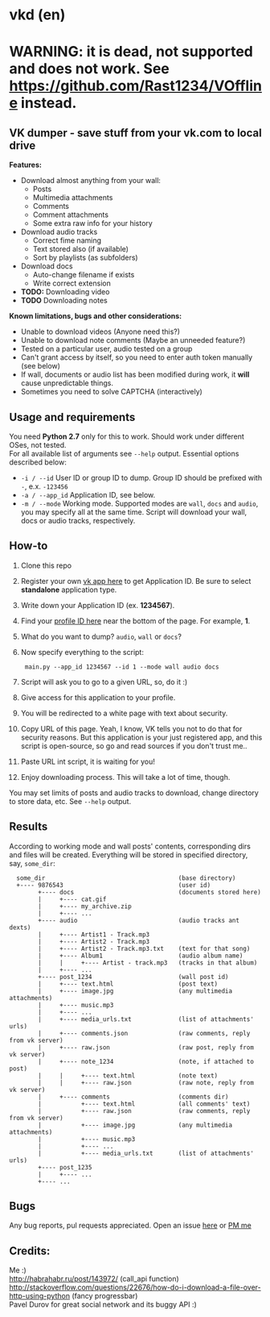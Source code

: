 vkd (en)
===
WARNING: it is dead, not supported and does not work. See https://github.com/Rast1234/VOffline instead.
===

VK dumper - save stuff from your vk.com to local drive
---

**Features:**

* Download almost anything from your wall:
    * Posts
    * Multimedia attachments
    * Comments
    * Comment attachments
    * Some extra raw info for your history
* Download audio tracks
    * Correct fime naming
    * Text stored also (if available)
    * Sort by playlists (as subfolders)
* Download docs
    * Auto-change filename if exists
    * Write correct extension
* **TODO:** Downloading video 
* **TODO** Downloading notes

**Known limitations, bugs and other considerations:**

* Unable to download videos (Anyone need this?)
* Unable to download note comments (Maybe an unneeded feature?)
* Tested on a particular user, audio tested on a group
* Can't grant access by itself, so you need to enter auth token manually (see below)
* If wall, documents or audio list has been modified during work, it **will** cause unpredictable things.
* Sometimes you need to solve CAPTCHA (interactively)

Usage and requirements
---
You need **Python 2.7** only for this to work. Should work under different OSes, not tested.  
For all available list of arguments see `--help` output.
Essential options described below:
* `-i / --id`    User ID or group ID to dump. Group ID should be prefixed with `-`, e.x. `-123456`
* `-a / --app_id`	Application ID, see below.
* `-m / --mode` Working mode. Supported modes are `wall`, `docs` and `audio`, you may specify all at the same time. Script will download your wall, docs or audio tracks, respectively.

How-to
---
1. Clone this repo
2. Register your own [vk app here](https://vk.com/editapp?act=create) to get Application ID. Be sure to select **standalone** application type.
3. Write down your Application ID (ex. **1234567**).
4. Find your [profile ID here](https://vk.com/settings) near the bottom of the page. For example, **1**.
5. What do you want to dump? `audio`, `wall` or `docs`?
6. Now specify everything to the script:

        main.py --app_id 1234567 --id 1 --mode wall audio docs

7. Script will ask you to go to a given URL, so, do it :)
8. Give access for this application to your profile.
9. You will be redirected to a white page with text about security.
10. Copy URL of this page. Yeah, I know, VK tells you not to do that for security reasons. But this application is your just registered app, and this script is open-source, so go and read sources if you don't trust me..
11. Paste URL int script, it is waiting for you!
12. Enjoy downloading process. This will take a lot of time, though.

You may set limits of posts and audio tracks to download, change directory to store data, etc. See `--help` output.

Results
---
According to working mode and wall posts' contents, corresponding dirs and files will be created.
Everything will be stored in specified directory, say, `some_dir`:
   
      some_dir                                     (base directory)
      +---- 9876543                                (user id)
            +---- docs                             (documents stored here)
            |     +---- cat.gif
            |     +---- my_archive.zip
            |     +---- ...
            +---- audio                            (audio tracks ant dexts)
            |     +---- Artist1 - Track.mp3
            |     +---- Artist2 - Track.mp3
            |     +---- Artist2 - Track.mp3.txt    (text for that song)
			|     +---- Album1                     (audio album name)
            |     |     +---- Artist - track.mp3   (tracks in that album)
            |     +---- ...
            +---- post_1234                        (wall post id)
            |     +---- text.html                  (post text)
            |     +---- image.jpg                  (any multimedia attachments)
            |     +---- music.mp3                  
            |     +---- ...
            |     +---- media_urls.txt             (list of attachments' urls)
            |     +---- comments.json              (raw comments, reply from vk server)
            |     +---- raw.json                   (raw post, reply from vk server)
            |     +---- note_1234                  (note, if attached to post)
            |     |     +---- text.html            (note text)
            |     |     +---- raw.json             (raw note, reply from vk server)
            |     +---- comments                   (comments dir)
            |           +---- text.html            (all comments' text)
            |           +---- raw.json             (raw comments, reply from vk server)
            |           +---- image.jpg            (any multimedia attachments)
            |           +---- music.mp3                  
            |           +---- ...
            |           +---- media_urls.txt       (list of attachments' urls)
            +---- post_1235
            |     +---- ...
            +---- ...
                        


Bugs
---
Any bug reports, pul requests appreciated. Open an issue [here](https://github.com/Rast1234/vkd/issues) or [PM me](https://vk.com/rast1234)

Credits:
---

Me :)  
http://habrahabr.ru/post/143972/ (call_api function)  
http://stackoverflow.com/questions/22676/how-do-i-download-a-file-over-http-using-python (fancy progressbar)  
Pavel Durov for great social network and its buggy API :)  
    

